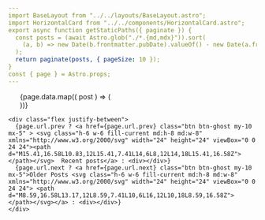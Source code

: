 ```yaml
---
import BaseLayout from "../../layouts/BaseLayout.astro";
import HorizontalCard from "../../components/HorizontalCard.astro";
export async function getStaticPaths({ paginate }) {
  const posts = (await Astro.glob("./*.{md,mdx}")).sort(
    (a, b) => new Date(b.frontmatter.pubDate).valueOf() - new Date(a.frontmatter.pubDate).valueOf()
  );
  return paginate(posts, { pageSize: 10 });
}
const { page } = Astro.props;
---
```


<BaseLayout title = "News">
  <ul>
    <!--List the array of astronaut info-->
    {page.data.map(( post ) => (
     <HorizontalCard
        title={post.frontmatter.title}
        img={post.frontmatter.heroImage}
        desc={post.frontmatter.description}
        url={post.url}
		target="_self"
      />
	  <div class="divider my-0"></div>
    ))}
  </ul>


    <div class="flex justify-between">
      {page.url.prev ? <a href={page.url.prev} class="btn btn-ghost my-10 mx-5" > <svg class="h-6 w-6 fill-current md:h-8 md:w-8" xmlns="http://www.w3.org/2000/svg" width="24" height="24" viewBox="0 0 24 24"><path d="M15.41,16.58L10.83,12L15.41,7.41L14,6L8,12L14,18L15.41,16.58Z"></path></svg>  Recent posts</a> : <div></div>}
      {page.url.next ? <a href={page.url.next} class="btn btn-ghost my-10 mx-5">Older Posts <svg class="h-6 w-6 fill-current md:h-8 md:w-8" xmlns="http://www.w3.org/2000/svg" width="24" height="24" viewBox="0 0 24 24"> <path d="M8.59,16.58L13.17,12L8.59,7.41L10,6L16,12L10,18L8.59,16.58Z"></path></svg></a> : <div></div>}
    </div>

</BaseLayout>
